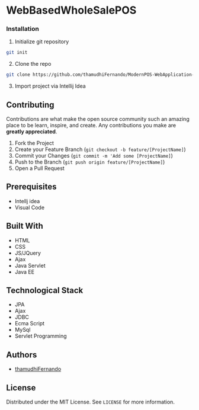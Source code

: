 # WebBasedWholeSalePOS

### Installation

1. Initialize git repository
```sh
git init
```
2. Clone the repo
```sh
git clone https://github.com/thamudhiFernando/ModernPOS-WebApplication-JavaEE.git
```
3. Import project via Intellij Idea

## Contributing

Contributions are what make the open source community such an amazing place to be learn, inspire, and create. Any contributions you make are **greatly appreciated**.

1. Fork the Project
2. Create your Feature Branch (`git checkout -b feature/[ProjectName]`)
3. Commit your Changes (`git commit -m 'Add some [ProjectName]`)
4. Push to the Branch (`git push origin feature/[ProjectName]`)
5. Open a Pull Request

## Prerequisites

+ Intellj idea
+ Visual Code

## Built With

+ HTML
+ CSS
+ JS/JQuery
+ Ajax
+ Java Servlet
+ Java EE

## Technological Stack

- JPA 
- Ajax
- JDBC
- Ecma Script
- MySql
- Servlet Programming

## Authors

- [thamudhiFernando](https://github.com/thamudhiFernando)

## License

Distributed under the MIT License. See `LICENSE` for more information.
